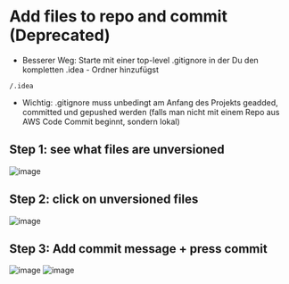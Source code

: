 # Add files to repo and commit (Deprecated) 

  * Besserer Weg: Starte mit einer top-level .gitignore in der Du den kompletten .idea - Ordner hinzufügst

```
/.idea
```

  * Wichtig: .gitignore muss unbedingt am Anfang des Projekts geadded, committed und gepushed werden (falls man nicht mit einem Repo aus AWS Code Commit beginnt, sondern lokal)


## Step 1: see what files are unversioned  

![image](https://github.com/user-attachments/assets/b295bfed-bb48-4e01-93d1-ab1413e78746)

## Step 2: click on unversioned files 

![image](https://github.com/user-attachments/assets/6e61061d-f4f4-4d2e-8a86-d2e1c1fa3233)

## Step 3: Add commit message + press commit 

![image](https://github.com/user-attachments/assets/b1252040-2eb6-4eee-aa35-ee5455043ced)
![image](https://github.com/user-attachments/assets/721c62e1-4696-468b-898d-b2ad820ba4f0)


